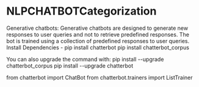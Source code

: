 # NLPCHATBOTCategorization

Generative chatbots: Generative chatbots are designed to generate new responses to user queries and not to retrieve predefined responses. The bot is trained using a collection of predefined responses to user queries. 
Install Dependencies - 
pip install chatterbot
pip install chatterbot_corpus

You can also upgrade the command with:
pip install --upgrade chatterbot_corpus
pip install --upgrade chatterbot

from chatterbot import ChatBot
from chatterbot.trainers import ListTrainer
